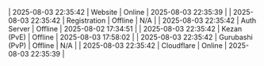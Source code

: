 | 2025-08-03 22:35:42 | Website | Online | 2025-08-03 22:35:39 |
| 2025-08-03 22:35:42 | Registration | Offline | N/A |
| 2025-08-03 22:35:42 | Auth Server | Offline | 2025-08-02 17:34:51 |
| 2025-08-03 22:35:42 | Kezan (PvE) | Offline | 2025-08-03 17:58:02 |
| 2025-08-03 22:35:42 | Gurubashi (PvP) | Offline | N/A |
| 2025-08-03 22:35:42 | Cloudflare | Online | 2025-08-03 22:35:39 |
